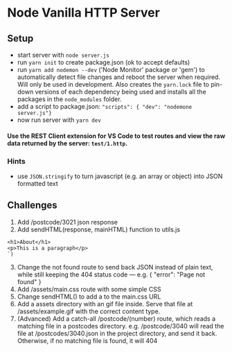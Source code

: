 # Node Vanilla HTTP Server

## Setup
- start server with ``node server.js``
- run ``yarn init`` to create package.json (ok to accept defaults)
- run ``yarn add nodemon --dev`` ('Node Monitor' package or 'gem') to automatically detect file changes and reboot the server when required. Will only be used in development. Also creates the ``yarn.lock`` file to pin-down versions of each dependency being used and installs all the packages in the ``node_modules`` folder.
- add a script to package.json: ``"scripts": { "dev": "nodemone server.js"}``
- now run server with ``yarn dev``

#### Use the REST Client extension for VS Code to test routes and view the raw data returned by the server: ``test/1.http``.

### Hints
- use `JSON.stringify` to turn javascript (e.g. an array or object) into JSON formatted text 

## Challenges

1. Add /postcode/3021 json response
2. Add sendHTML(response, mainHTML) function to utils.js
```sendHTML(response, 
<h1>About</h1>
<p>This is a paragraph</p>
`)
```
3. Change the not found route to send back JSON instead of plain text, while still keeping the 404 status code — e.g. { "error": "Page not found" }
4. Add /assets/main.css route with some simple CSS
5. Change sendHTML() to add a <link> to the main.css URL 
6. Add a assets directory with an gif file inside. Serve that file at /assets/example.gif with the correct content type. 
7. (Advanced) Add a catch-all /postcode/(number) route, which reads a matching file in a postcodes directory. e.g. /postcode/3040 will read the file at /postcodes/3040.json in the project directory, and send it back. Otherwise, if no matching file is found, it will 404
